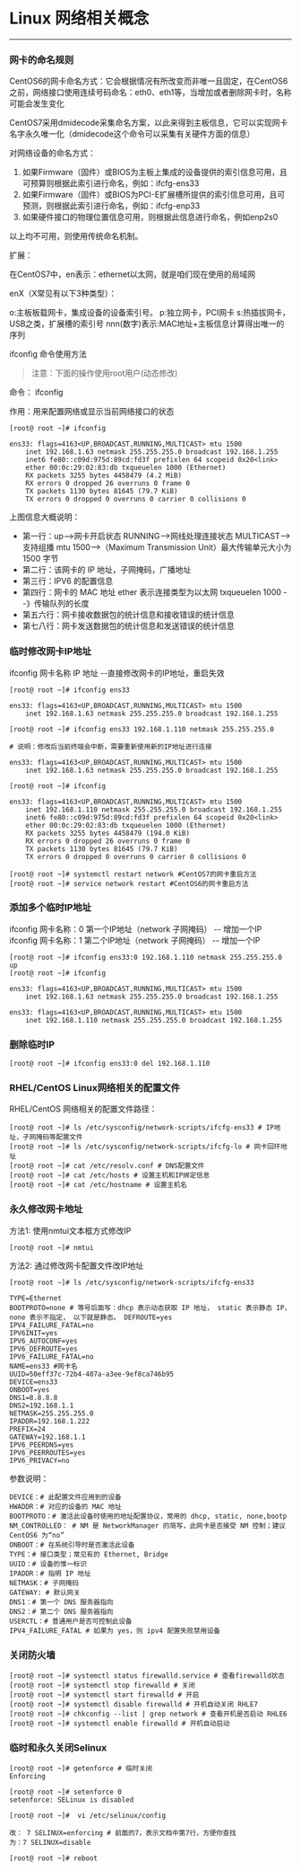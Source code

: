 # Linux 网络相关概念

---

### 网卡的命名规则

CentOS6的网卡命名方式：它会根据情况有所改变而非唯一且固定，在CentOS6之前，网络接口使用连续号码命名：eth0、eth1等，当增加或者删除网卡时，名称可能会发生变化

CentOS7采用dmidecode采集命名方案，以此来得到主板信息，它可以实现网卡名字永久唯一化（dmidecode这个命令可以采集有关硬件方面的信息）

对网络设备的命名方式：

1. 如果Firmware（固件）或BIOS为主板上集成的设备提供的索引信息可用，且可预算则根据此索引进行命名，例如：ifcfg-ens33
2. 如果Firmware（固件）或BIOS为PCI-E扩展槽所提供的索引信息可用，且可预测，则根据此索引进行命名，例如：ifcfg-enp33
3. 如果硬件接口的物理位置信息可用，则根据此信息进行命名，例如enp2s0

以上均不可用，则使用传统命名机制。

扩展：

在CentOS7中，en表示：ethernet以太网，就是咱们现在使用的局域网

enX（X常见有以下3种类型）：

o:主板板载网卡，集成设备的设备索引号。
p:独立网卡，PCI网卡
s:热插拔网卡，USB之类，扩展槽的索引号
nnn(数字)表示:MAC地址+主板信息计算得出唯一的序列

ifconfig 命令使用方法

> 注意：下面的操作使用root用户(动态修改)

命令： ifconfig

作用：用来配置网络或显示当前网络接口的状态

```
[root@ root ~]# ifconfig 

ens33: flags=4163<UP,BROADCAST,RUNNING,MULTICAST> mtu 1500  
	inet 192.168.1.63 netmask 255.255.255.0 broadcast 192.168.1.255  
	inet6 fe80::c09d:975d:89cd:fd3f prefixlen 64 scopeid 0x20<link>  
	ether 00:0c:29:02:83:db txqueuelen 1000 (Ethernet)  
	RX packets 3255 bytes 4458479 (4.2 MiB)    
	RX errors 0 dropped 26 overruns 0 frame 0  
	TX packets 1130 bytes 81645 (79.7 KiB)  
	TX errors 0 dropped 0 overruns 0 carrier 0 collisions 0 
```

上图信息大概说明： 

* 第一行：up-->网卡开启状态 RUNNING-->网线处理连接状态 MULTICAST-->支持组播 mtu 1500-->（Maximum Transmission Unit）最大传输单元大小为 1500 字节 
* 第二行：该网卡的 IP 地址，子网掩码，广播地址 
* 第三行：IPV6 的配置信息 
* 第四行：网卡的 MAC 地址 ether 表示连接类型为以太网 txqueuelen 1000 --》传输队列的长度 
* 第五六行：网卡接收数据包的统计信息和接收错误的统计信息 
* 第七八行：网卡发送数据包的统计信息和发送错误的统计信息

### 临时修改网卡IP地址

ifconfig 网卡名称 IP 地址 --直接修改网卡的IP地址，重启失效

```
[root@ root ~]# ifconfig ens33

ens33: flags=4163<UP,BROADCAST,RUNNING,MULTICAST> mtu 1500  
	inet 192.168.1.63 netmask 255.255.255.0 broadcast 192.168.1.255 

```

```
[root@ root ~]# ifconfig ens33 192.168.1.110 netmask 255.255.255.0

# 说明：修改后当前终端会中断，需要重新使用新的IP地址进行连接

ens33: flags=4163<UP,BROADCAST,RUNNING,MULTICAST> mtu 1500  
	inet 192.168.1.63 netmask 255.255.255.0 broadcast 192.168.1.255 

```

```
[root@ root ~]# ifconfig 

ens33: flags=4163<UP,BROADCAST,RUNNING,MULTICAST> mtu 1500  
	inet 192.168.1.110 netmask 255.255.255.0 broadcast 192.168.1.255  
	inet6 fe80::c09d:975d:89cd:fd3f prefixlen 64 scopeid 0x20<link>  
	ether 00:0c:29:02:83:db txqueuelen 1000 (Ethernet)  
	RX packets 3255 bytes 4458479 (194.0 KiB)    
	RX errors 0 dropped 26 overruns 0 frame 0  
	TX packets 1130 bytes 81645 (79.7 KiB)  
	TX errors 0 dropped 0 overruns 0 carrier 0 collisions 0 
```

```
[root@ root ~]# systemctl restart network #CentOS7的网卡重启方法
[root@ root ~]# service network restart #CentOS6的网卡重启方法
```

### 添加多个临时IP地址

ifconfig 网卡名称：0 第一个IP地址（network 子网掩码） -- 增加一个IP  
ifconfig 网卡名称：1 第二个IP地址（network 子网掩码） -- 增加一个IP

```
[root@ root ~]# ifconfig ens33:0 192.168.1.110 netmask 255.255.255.0 up
[root@ root ~]# ifconfig 

ens33: flags=4163<UP,BROADCAST,RUNNING,MULTICAST> mtu 1500  
	inet 192.168.1.63 netmask 255.255.255.0 broadcast 192.168.1.255  

ens33: flags=4163<UP,BROADCAST,RUNNING,MULTICAST> mtu 1500  
	inet 192.168.1.110 netmask 255.255.255.0 broadcast 192.168.1.255  
```

### 删除临时IP

```
[root@ root ~]# ifconfig ens33:0 del 192.168.1.110
```

### RHEL/CentOS Linux网络相关的配置文件

RHEL/CentOS 网络相关的配置文件路径：

```
[root@ root ~]# ls /etc/sysconfig/network-scripts/ifcfg-ens33 # IP地址，子网掩码等配置文件
[root@ root ~]# ls /etc/sysconfig/network-scripts/ifcfg-lo # 网卡回环地址
[root@ root ~]# cat /etc/resolv.conf # DNS配置文件
[root@ root ~]# cat /etc/hosts # 设置主机和IP绑定信息
[root@ root ~]# cat /etc/hostname # 设置主机名
```

### 永久修改网卡地址

方法1: 使用nmtui文本框方式修改IP

```
[root@ root ~]# nmtui
```

方法2: 通过修改网卡配置文件改IP地址

```
[root@ root ~]# ls /etc/sysconfig/network-scripts/ifcfg-ens33

TYPE=Ethernet 
BOOTPROTO=none # 等号后面写：dhcp 表示动态获取 IP 地址， static 表示静态 IP，none 表示不指定， 以下就是静态。 DEFROUTE=yes 
IPV4_FAILURE_FATAL=no 
IPV6INIT=yes 
IPV6_AUTOCONF=yes 
IPV6_DEFROUTE=yes 
IPV6_FAILURE_FATAL=no 
NAME=ens33 #网卡名 
UUID=50eff37c-72b4-407a-a3ee-9ef8ca746b95 
DEVICE=ens33 
ONBOOT=yes 
DNS1=8.8.8.8 
DNS2=192.168.1.1 
NETMASK=255.255.255.0 
IPADDR=192.168.1.222 
PREFIX=24 
GATEWAY=192.168.1.1 
IPV6_PEERDNS=yes 
IPV6_PEERROUTES=yes 
IPV6_PRIVACY=no
```

参数说明： 

```
DEVICE：# 此配置文件应用到的设备 
HWADDR：# 对应的设备的 MAC 地址 
BOOTPROTO：# 激活此设备时使用的地址配置协议，常用的 dhcp, static, none,bootp 
NM_CONTROLLED： # NM 是 NetworkManager 的简写，此网卡是否接受 NM 控制；建议 CentOS6 为“no” 
ONBOOT：# 在系统引导时是否激活此设备 
TYPE：# 接口类型；常见有的 Ethernet, Bridge 
UUID：# 设备的惟一标识 
IPADDR：# 指明 IP 地址 
NETMASK：# 子网掩码 
GATEWAY: # 默认网关
DNS1：# 第一个 DNS 服务器指向 
DNS2：# 第二个 DNS 服务器指向 
USERCTL：# 普通用户是否可控制此设备 
IPV4_FAILURE_FATAL # 如果为 yes，则 ipv4 配置失败禁用设备
```

### 关闭防火墙

```
[root@ root ~]# systemctl status firewalld.service # 查看firewalld状态
[root@ root ~]# systemctl stop firewalld # 关闭
[root@ root ~]# systemctl start firewalld # 开启
[root@ root ~]# systemctl disable firewalld # 开机自动关闭 RHLE7
[root@ root ~]# chkconfig --list | grep network # 查看开机是否启动 RHLE6
[root@ root ~]# systemctl enable firewalld # 开机自动启动
```

### 临时和永久关闭Selinux

```
[root@ root ~]# getenforce # 临时关闭
Enforcing

[root@ root ~]# setenforce 0
setenforce: SELinux is disabled

[root@ root ~]#  vi /etc/selinux/config

改： 7 SELINUX=enforcing # 前面的7，表示文档中第7行，方便你查找
为：7 SELINUX=disable 

[root@ root ~]# reboot
```

